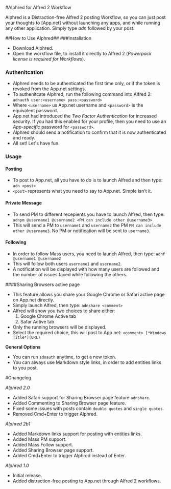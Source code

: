 #Alphred for Alfred 2 Workflow

Alphred is a Distraction-free Alfred 2 posting Workflow, so you can just post your thoughts to [App.net] without launching any apps, and while running any other application. Simply type _adn_ followed by your post.

##How to Use Alphred##
###Installation
- Download Alphred.
- Open the workflow file, to install it directly to Alfred 2 (*Powerpack license is required for Workflows*).
### Authenitcation
- Alphred needs to be authenticated the first time only, or if the token is revoked from the App.net settings.
- To authenitcate Alphred, run the following command into Alfred 2:
	`adnauth user:<username> pass:<password>`
- Where `<username>` us App.net username and `<password>` is the equivalent password.
- App.net had introduced the *Two Factor Authentication* for increased security. If you had this enabled for your profile, then you need to use an *App-specific* password for `<password>`.
- Alphred should send a notification to confirm that it is now authenticated and ready.
- All set! Let's have fun.

### Usage
#### Posting
- To post to App.net, all you have to do is to launch Alfred and then type:
	`adn <post>`
- `<post>` represents what you need to say to App.net. Simple isn't it.

#### Private Message
- To send PM to different recepients you have to launch Alfred, then type:
	`adnpm @username1 @username2 <PM can include other @username3>`
- This will send a PM to `username1` and `username2` the PM `PM can include other @username3`. No PM or notification will be sent to `username3`.

#### Following
- In order to follow Mass users, you need to launch Alfred, then type:
	`adnf @username1 @username2`
- This will follow both users `username1` and `username2`.
- A notification will be displayed with how many users are followed and the number of issues faced while following the others.

####Sharing Browsers active page
- This feature allows you share your Google Chrome or Safari active page on App.net directly.
- Simply launch Alfred, then type:
	`adnshare <comment>`
- Alfred will show you two choices to share either:
	1. Google Chrome Active tab
	2. Safar Active tab
- Only the running browsers will be displayed.
- Select the required choice, this will post to App.net:
	`<comment> [*Windows Title*](URL)`

**General Options**
- You can run `adnauth` anytime, to get a new token.
- You can always use Markdown style links, in order to add entities links to you post.


#Changelog

*Alphred 2.0*
- Added Safari support for Sharing Browser page feature `adnshare`.
- Added Commenting to Sharing Browser page feature.
- Fixed some issues with posts contain `double quotes` and `single quotes`.
- Removed Cmd+Enter to trigger Alphred.

*Alphred 2b1*
- Added Markdown links support for posting with entities links.
- Added Mass PM support.
- Added Mass Follow support.
- Added Sharing Browser page support.
- Added Cmd+Enter to trigger Alphred instead of Enter.

*Alphred 1.0*
- Initial release.
- Added distraction-free posting to App.net through Alfred 2 workflows.